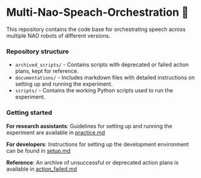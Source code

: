 # Multi-Nao-Speach-Orchestration 🤖️
This repository contains the code base for orchestrating speech across multiple NAO robots of different versions.

### Repository structure
+ `archived_scripts/` - Contains scripts with deprecated or failed action plans, kept for reference.
+ `documentations/` - Includes markdown files with detailed instructions on setting up and running the experiment.
+ `scripts/` - Contains the working Python scripts used to run the experiment.

### Getting started

**For research assistants**:
Guidelines for setting up and running the experiment are available in [practice.md](https://github.com/UvA-CW-Robo-research/Multi-Nao-Speech-Orchestration/blob/main/documentations/RA_guide.md)

**For developers**:
Instructions for setting up the development environment can be found in [setup.md](https://github.com/UvA-CW-Robo-research/Multi-Nao-Speech-Orchestration/blob/main/documentations/setup.md)

**Reference**:
An archive of unsuccessful or deprecated action plans is available in [action_failed.md](https://github.com/UvA-CW-Robo-research/Multi-Nao-Speech-Orchestration/blob/main/action_failed.md)
